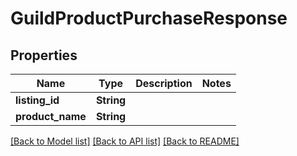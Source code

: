 # GuildProductPurchaseResponse

## Properties

Name | Type | Description | Notes
------------ | ------------- | ------------- | -------------
**listing_id** | **String** |  | 
**product_name** | **String** |  | 

[[Back to Model list]](../README.md#documentation-for-models) [[Back to API list]](../README.md#documentation-for-api-endpoints) [[Back to README]](../README.md)


